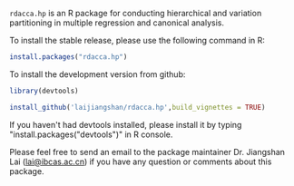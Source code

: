 `rdacca.hp` is an R package for conducting hierarchical and variation partitioning in multiple regression and canonical analysis.

To install the stable release, please use the following command in R:

```R
install.packages("rdacca.hp")
```

To install the development version from github:

```R
library(devtools)

install_github('laijiangshan/rdacca.hp',build_vignettes = TRUE)
```

If you haven't had devtools installed, please install it by typing "install.packages("devtools")" in R console.

Please feel free to send an email to the package maintainer Dr. Jiangshan Lai (lai@ibcas.ac.cn) if you have any question or comments about this package.


